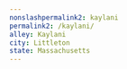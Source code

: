 ```yaml
---
﻿nonslashpermalink2: kaylani
permalink2: /kaylani/
alley: Kaylani
city: Littleton
state: Massachusetts
---
```

